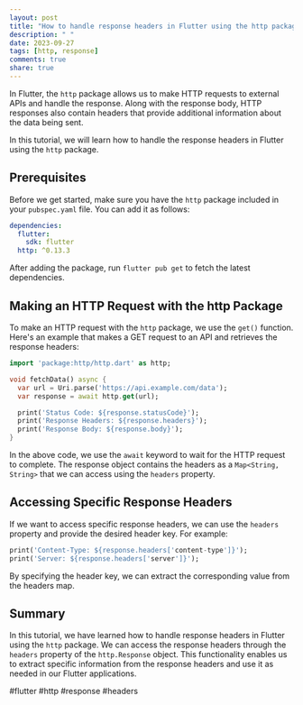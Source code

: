 ```yaml
---
layout: post
title: "How to handle response headers in Flutter using the http package?"
description: " "
date: 2023-09-27
tags: [http, response]
comments: true
share: true
---
```


In Flutter, the `http` package allows us to make HTTP requests to external APIs and handle the response. Along with the response body, HTTP responses also contain headers that provide additional information about the data being sent.

In this tutorial, we will learn how to handle the response headers in Flutter using the `http` package.

## Prerequisites
Before we get started, make sure you have the `http` package included in your `pubspec.yaml` file. You can add it as follows:

```yaml
dependencies:
  flutter:
    sdk: flutter
  http: ^0.13.3
```

After adding the package, run `flutter pub get` to fetch the latest dependencies.

## Making an HTTP Request with the http Package
To make an HTTP request with the `http` package, we use the `get()` function. Here's an example that makes a GET request to an API and retrieves the response headers:

```dart
import 'package:http/http.dart' as http;

void fetchData() async {
  var url = Uri.parse('https://api.example.com/data');
  var response = await http.get(url);

  print('Status Code: ${response.statusCode}');
  print('Response Headers: ${response.headers}');
  print('Response Body: ${response.body}');
}
```

In the above code, we use the `await` keyword to wait for the HTTP request to complete. The response object contains the headers as a `Map<String, String>` that we can access using the `headers` property.

## Accessing Specific Response Headers
If we want to access specific response headers, we can use the `headers` property and provide the desired header key. For example:

```dart
print('Content-Type: ${response.headers['content-type']}');
print('Server: ${response.headers['server']}');
```

By specifying the header key, we can extract the corresponding value from the headers map.

## Summary
In this tutorial, we have learned how to handle response headers in Flutter using the `http` package. We can access the response headers through the `headers` property of the `http.Response` object. This functionality enables us to extract specific information from the response headers and use it as needed in our Flutter applications.

#flutter #http #response #headers